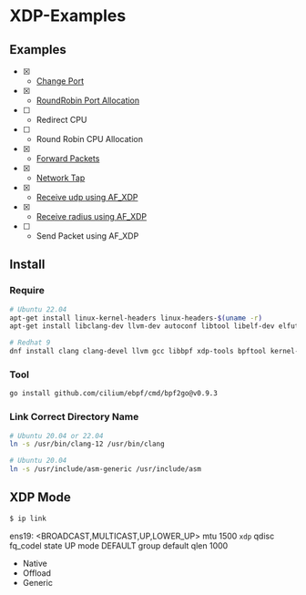 # XDP-Examples

## Examples

- [x] - [Change Port](https://github.com/cody0704/xdp-examples/tree/master/examples/change_port)
- [x] - [RoundRobin Port Allocation](https://github.com/cody0704/xdp-examples/tree/master/examples/port_roundrobin)
- [ ] - Redirect CPU
- [ ] - Round Robin CPU Allocation
- [x] - [Forward Packets](https://github.com/cody0704/xdp-examples/tree/master/examples/forward_packets)
- [x] - [Network Tap](https://github.com/cody0704/xdp-examples/tree/master/examples/network_tap)
- [x] - [Receive udp using AF_XDP](https://github.com/cody0704/xdp-examples/tree/master/examples/recv_udp)
- [x] - [Receive radius using AF_XDP](https://github.com/cody0704/xdp-examples/tree/master/examples/recv_radius)
- [ ] - Send Packet using AF_XDP

## Install

### Require

```bash
# Ubuntu 22.04
apt-get install linux-kernel-headers linux-headers-$(uname -r)
apt-get install libclang-dev llvm-dev autoconf libtool libelf-dev elfutils bpfcc-tools linux-tools-common gcc-multilib clang-12 libelf-dev strace tar bpfcc-tools gcc libbpf-dev

# Redhat 9
dnf install clang clang-devel llvm gcc libbpf xdp-tools bpftool kernel-devel kernel-headers glibc-devel.i686
```

### Tool

```bash
go install github.com/cilium/ebpf/cmd/bpf2go@v0.9.3
```

### Link Correct Directory Name

```bash
# Ubuntu 20.04 or 22.04
ln -s /usr/bin/clang-12 /usr/bin/clang

# Ubuntu 20.04
ln -s /usr/include/asm-generic /usr/include/asm
```

## XDP Mode

```bash
$ ip link
```

ens19: <BROADCAST,MULTICAST,UP,LOWER_UP> mtu 1500 `xdp` qdisc fq_codel state UP mode DEFAULT group default qlen 1000

- Native
- Offload
- Generic
